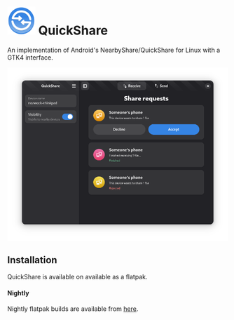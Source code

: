 # <img src="data/icons/io.github.nozwock.QuickShare.svg" width="64" /> QuickShare

An implementation of Android's NearbyShare/QuickShare for Linux with a GTK4 interface.

<div align="center">
    <img src="data/resources/screenshots/receive-page.png" alt="screenshot" />
</div>

## Installation
QuickShare is available on available as a flatpak.

<!-- FIXME Uncomment once published at Flathub -->
<!-- #### Flathub -->
<!-- QuickShare is available on Flathub! -->
<!-- <a href="https://flathub.org/apps/details/io.github.nozwock.QuickShare"> -->
<!-- <img src="https://flathub.org/api/badge?svg&locale=en&light" width="190px" /> -->
<!-- </a> -->

#### Nightly
Nightly flatpak builds are available from [here](https://nightly.link/nozwock/quickshare-gtk/workflows/ci/main?preview).

<!-- FIXME Uncomment once available at Damned Lies -->
<!-- ## Translations -->
<!-- Helping to translate QuickShare or add support to a new language is very -->
<!-- welcome. You can find everything you need at: -->
<!-- [l10n.gnome.org/module/quickshare-gtk/](https://l10n.gnome.org/module/quickshare-gtk/) -->
